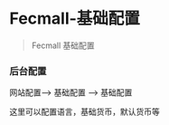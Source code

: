 Fecmall-基础配置
===========

> Fecmall 基础配置


### 后台配置

网站配置--> 基础配置 --> 基础配置

这里可以配置语言，基础货币，默认货币等


































